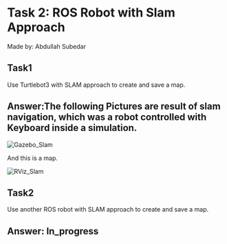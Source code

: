 # Task 2: ROS Robot with Slam Approach

Made by: Abdullah Subedar


## Task1

Use Turtlebot3 with SLAM approach to create and save a map.

## Answer:The following Pictures are result of slam navigation, which was a robot controlled with Keyboard inside a simulation.

![Gazebo_Slam](https://user-images.githubusercontent.com/86069105/123163212-22361380-d47a-11eb-9cc4-06b0b8cc1c38.png)


And this is a map.

![RViz_Slam](https://user-images.githubusercontent.com/86069105/123163533-7e993300-d47a-11eb-9718-c26660717e1f.png)


## Task2

Use another ROS robot with SLAM approach to create and save a map.

## Answer: In_progress
